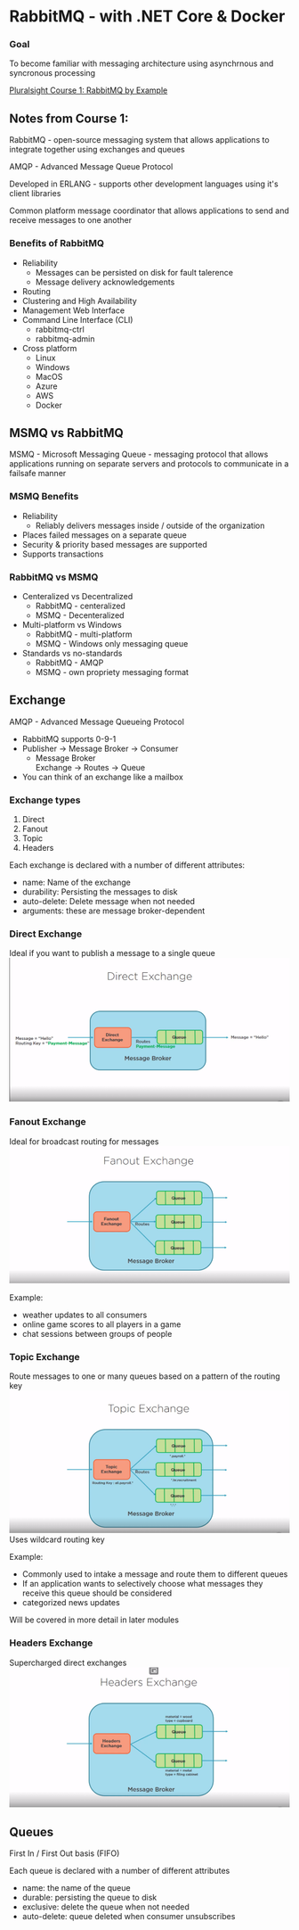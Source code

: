 # RabbitMQ - with .NET Core & Docker
### Goal
To become familiar with messaging architecture using asynchrnous and syncronous processing


[Pluralsight Course 1: RabbitMQ by Example](https://app.pluralsight.com/library/courses/rabbitmq-by-example/table-of-contents)

## Notes from Course 1:

RabbitMQ - open-source messaging system that allows applications to integrate together using exchanges and queues

AMQP - Advanced Message Queue Protocol

Developed in ERLANG - supports other development languages using it's client libraries

Common platform message coordinator that allows applications to send and receive messages to one another

### Benefits of RabbitMQ
- Reliability
  - Messages can be persisted on disk for fault talerence
  - Message delivery acknowledgements
- Routing
- Clustering and High Availability
- Management Web Interface
- Command Line Interface (CLI)
  - rabbitmq-ctrl
  - rabbitmq-admin
- Cross platform
  - Linux
  - Windows
  - MacOS
  - Azure
  - AWS
  - Docker


## MSMQ vs RabbitMQ
MSMQ - Microsoft Messaging Queue - messaging protocol that allows applications running on separate servers and protocols to communicate in a failsafe manner

### MSMQ Benefits
- Reliability
  - Reliably delivers messages inside / outside of the organization
- Places failed messages on a separate queue
- Security & priority based messages are supported 
- Supports transactions

### RabbitMQ vs MSMQ
- Centeralized vs Decentralized
  - RabbitMQ - centeralized
  - MSMQ - Decenteralized
- Multi-platform vs Windows
  - RabbitMQ - multi-platform
  - MSMQ - Windows only messaging queue
- Standards vs no-standards
  - RabbitMQ - AMQP
  - MSMQ - own propriety messaging format

## Exchange
AMQP - Advanced Message Queueing Protocol
  - RabbitMQ supports 0-9-1
  - Publisher -> Message Broker -> Consumer
    - Message Broker   
      Exchange -> Routes -> Queue   
  - You can think of an exchange like a mailbox

### Exchange types
1. Direct
2. Fanout
3. Topic
4. Headers

Each exchange is declared with a number of different attributes:
- name: Name of the exchange
- durability: Persisting the messages to disk
- auto-delete: Delete message when not needed
- arguments: these are message broker-dependent

### Direct Exchange
Ideal if you want to publish a message to a single queue
<img src="https://github.com/ZinkNotTheMetal/PS-RabbitMQ/blob/master/images/direct-exchange.png">

### Fanout Exchange
Ideal for broadcast routing for messages
<img src="https://github.com/ZinkNotTheMetal/PS-RabbitMQ/blob/master/images/fanout-exchange.png">

Example:
  - weather updates to all consumers
  - online game scores to all players in a game
  - chat sessions between groups of people

### Topic Exchange
Route messages to one or many queues based on a pattern of the routing key
<img src="https://github.com/ZinkNotTheMetal/PS-RabbitMQ/blob/master/images/topic-exchange.png">
Uses wildcard routing key

Example:
  - Commonly used to intake a message and route them to different queues
  - If an application wants to selectively choose what messages they receive this queue should be considered
  - categorized news updates

Will be covered in more detail in later modules

### Headers Exchange
Supercharged direct exchanges
<img src="https://github.com/ZinkNotTheMetal/PS-RabbitMQ/blob/master/images/headers-exchange.png">


## Queues
First In / First Out basis (FIFO)

Each queue is declared with a number of different attributes 
- name: the name of the queue
- durable: persisting the queue to disk
- exclusive: delete the queue when not needed
- auto-delete: queue deleted when consumer unsubscribes

